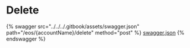 # Delete

{% swagger src="../../../.gitbook/assets/swagger.json" path="/eos/{accountName}/delete" method="post" %}
[swagger.json](../../../.gitbook/assets/swagger.json)
{% endswagger %}
